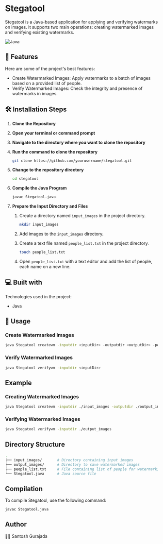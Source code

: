 
# Stegatool

Stegatool is a Java-based application for applying and verifying watermarks on images. It supports two main operations: creating watermarked images and verifying existing watermarks.

![Java](https://img.shields.io/badge/Java-8%2B-brightgreen)

## 🧐 Features

Here are some of the project's best features:

* Create Watermarked Images: Apply watermarks to a batch of images based on a provided list of people.
* Verify Watermarked Images: Check the integrity and presence of watermarks in images.

## 🛠️ Installation Steps

1. **Clone the Repository**

2. **Open your terminal or command prompt**

3. **Navigate to the directory where you want to clone the repository**

4. **Run the command to clone the repository**

    ```sh
    git clone https://github.com/yourusername/stegatool.git
    ```

5. **Change to the repository directory**

    ```sh
    cd stegatool
    ```

6. **Compile the Java Program**

    ```sh
    javac Stegatool.java
    ```

7. **Prepare the Input Directory and Files**

    1. Create a directory named `input_images` in the project directory.

        ```sh
        mkdir input_images
        ```

    2. Add images to the `input_images` directory.

    3. Create a text file named `people_list.txt` in the project directory.

        ```sh
        touch people_list.txt
        ```

    4. Open `people_list.txt` with a text editor and add the list of people, each name on a new line.

## 💻 Built with

Technologies used in the project:

* Java


## 🚀 Usage

### Create Watermarked Images

```sh
java Stegatool createwm -inputdir <inputDir> -outputdir <outputDir> -peoplelist <peopleListFile>
```

### Verify Watermarked Images

```sh
java Stegatool verifywm -inputdir <inputDir>
```

## Example

### Creating Watermarked Images

```sh
java Stegatool createwm -inputdir ./input_images -outputdir ./output_images -peoplelist ./people_list.txt
```

### Verifying Watermarked Images

```sh
java Stegatool verifywm -inputdir ./output_images
```

## Directory Structure

```sh
.
├── input_images/       # Directory containing input images
├── output_images/      # Directory to save watermarked images
├── people_list.txt     # File containing list of people for watermarking
└── Stegatool.java      # Java source file
```

## Compilation

To compile Stegatool, use the following command:

```sh
javac Stegatool.java
```

## Author
 
👨‍💻 Santosh Gurajada


